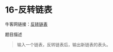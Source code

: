 # 16-反转链表

牛客网链接：[反转链表](https://www.nowcoder.com/practice/75e878df47f24fdc9dc3e400ec6058ca?tpId=13&tqId=11168&rp=1&ru=%2Fta%2Fcoding-interviews&qru=%2Fta%2Fcoding-interviews%2Fquestion-ranking)

题目描述

> 输入一个链表，反转链表后，输出新链表的表头。
